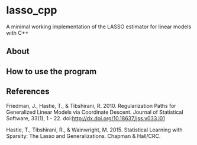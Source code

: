 # lasso_cpp
A minimal working implementation of the LASSO estimator for linear models with C++

## About

## How to use the program

## References

Friedman, J., Hastie, T., & Tibshirani, R. 2010. Regularization Paths for Generalized Linear Models via Coordinate Descent. Journal of Statistical Software, 33(1), 1 - 22. doi:http://dx.doi.org/10.18637/jss.v033.i01

Hastie, T., Tibshirani, R., & Wainwright, M. 2015. Statistical Learning with Sparsity: The Lasso and Generalizations. Chapman & Hall/CRC.
